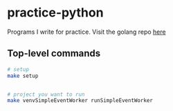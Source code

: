 # practice-python

Programs I write for practice. Visit the golang repo [here](https://github.com/nogurenn/practice-go)

## Top-level commands

```bash
# setup
make setup


# project you want to run
make venvSimpleEventWorker runSimpleEventWorker
```

